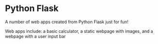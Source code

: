 # Python Flask
A number of web apps created from Python Flask just for fun!

Web apps include: a basic calculator, a static webpage with images, and a webpage with a user input bar
